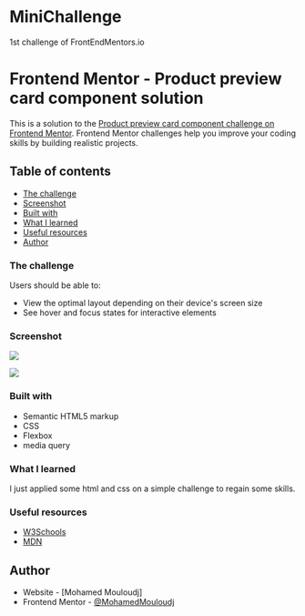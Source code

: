 # MiniChallenge
1st challenge of FrontEndMentors.io

# Frontend Mentor - Product preview card component solution

This is a solution to the [Product preview card component challenge on Frontend Mentor](https://www.frontendmentor.io/challenges/product-preview-card-component-GO7UmttRfa). Frontend Mentor challenges help you improve your coding skills by building realistic projects. 

## Table of contents

  - [The challenge](#the-challenge)
  - [Screenshot](#screenshot)
  - [Built with](#built-with)
  - [What I learned](#what-i-learned)
  - [Useful resources](#useful-resources)
- [Author](#author)



### The challenge

Users should be able to:

- View the optimal layout depending on their device's screen size
- See hover and focus states for interactive elements

### Screenshot

![](./images/Product-card-challenge.png)

![](./images/Product-card-challenge-mobileV.png.png)



### Built with

- Semantic HTML5 markup
- CSS
- Flexbox
- media query 

### What I learned

I just applied some html and css on a simple challenge to regain some skills.


### Useful resources

- [W3Schools](https://www.w3schools.com)
- [MDN](https://developer.mozilla.org)


## Author

- Website - [Mohamed Mouloudj]
- Frontend Mentor - [@MohamedMouloudj](https://www.frontendmentor.io/profile/MohamedMouloudj)
